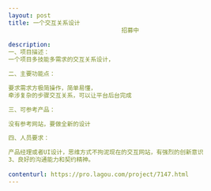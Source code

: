 ```yaml
---                
layout: post       
title: 一个交互关系设计
                                招募中
           
description: 
一、项目描述：
一个项目多技能多需求的交互关系设计，

二、主要功能点：

要求需求方极简操作，简单易懂，
牵涉复杂的步骤交互关系，可以让平台后台完成

三、可参考产品：

没有参考网站，要做全新的设计

四、人员要求：

产品经理或者UI设计，思维方式不拘泥现在的交互网站，有强烈的创新意识
3、良好的沟通能力和契约精神。
     
contenturl: https://pro.lagou.com/project/7147.html      
---                 
```


